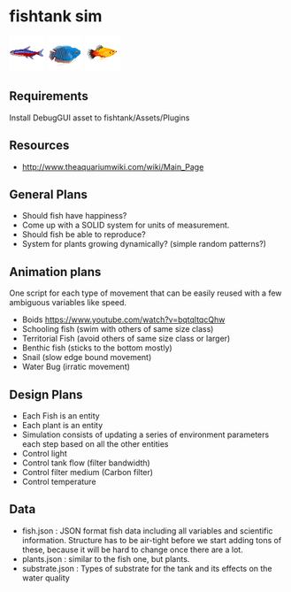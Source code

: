 # fishtank sim
<img src='sprites/neon_tetra_adult_v1.png'>
<img src='sprites/neon_blue_dwarf_gourami.png'>
<img src='sprites/platy_adult.png'>


## Requirements
Install DebugGUI asset to fishtank/Assets/Plugins

## Resources
- http://www.theaquariumwiki.com/wiki/Main_Page


## General Plans
- Should fish have happiness?
- Come up with a SOLID system for units of measurement.
- Should fish be able to reproduce?
- System for plants growing dynamically? (simple random patterns?)

## Animation plans
One script for each type of movement that can be easily reused with a few ambiguous variables like speed.
- Boids https://www.youtube.com/watch?v=bqtqltqcQhw
- Schooling fish (swim with others of same size class)
- Territorial Fish (avoid others of same size class or larger)
- Benthic fish (sticks to the bottom mostly)
- Snail (slow edge bound movement)
- Water Bug (irratic movement)

## Design Plans
- Each Fish is an entity
- Each plant is an entity
- Simulation consists of updating a series of environment parameters each step based on all the other entities
- Control light
- Control tank flow (filter bandwidth)
- Control filter medium (Carbon filter)
- Control temperature

## Data
- fish.json : JSON format fish data including all variables and scientific information. Structure has to be air-tight before we start adding tons of these, because it will be hard to change once there are a lot.
- plants.json : similar to the fish one, but plants.
- substrate.json : Types of substrate for the tank and its effects on the water quality
